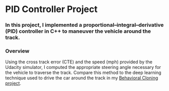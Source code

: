 # **PID Controller Project** 

### In this project, I implemented a proportional–integral–derivative (PID) controller in C++ to maneuver the vehicle around the track.

### Overview
Using the cross track error (CTE) and the speed (mph) provided by the Udacity simulator, I computed the appropriate steering angle necessary for the vehicle to traverse the track. Compare this method to the deep learning technique used to drive the car around the track in my [Behavioral Cloning project](https://github.com/jissac/SDCND/tree/master/Term1/Behavioral_Cloning).
